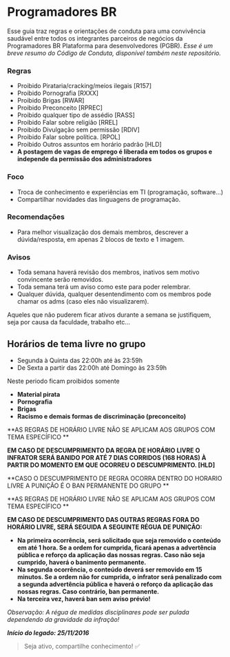 # Programadores BR  
Esse guia traz regras e orientações de conduta para uma convivência saudável entre todos
os integrantes parceiros de negócios da Programadores BR Plataforma para desenvolvedores (PGBR). *Esse é um breve resumo do Código de Conduta, disponível também neste repositório.*

### **Regras**
 
- Proibido Pirataria/cracking/meios ilegais [R157]
- Proibido Pornografia [RXXX]
- Proibido Brigas [RWAR]
- Proibido Preconceito [RPREC]
- Proibido qualquer tipo de assédio [RASS]
- Proibido Falar sobre religião [RREL]
- Proibido Divulgação sem permissão [RDIV]
- Proibido Falar sobre política. [RPOL]
- Proibido Outros assuntos em horário padrão [HLD]
- **A postagem de vagas de emprego é liberada em todos os grupos e independe da permissão dos administradores**

### **Foco**
 
- Troca de conhecimento e experiências em TI (programação, software...)
- Compartilhar novidades das linguagens de programação.

### **Recomendações** 
- Para melhor visualização dos demais membros, descrever a dúvida/resposta, em apenas 2 blocos de texto e 1 imagem.

### **Avisos** 
- Toda semana haverá revisão dos membros, inativos sem motivo convincente serão removidos.
- Toda semana terá um aviso como este para poder relembrar.
- Qualquer dúvida, qualquer desentendimento com os membros pode chamar os adms (caso eles não visualizarem).

Aqueles que não puderem ficar ativos durante a semana se justifiquem, seja por causa da faculdade, trabalho etc...

## Horários de tema livre no grupo
- Segunda à Quinta das 22:00h até às 23:59h
- De Sexta a partir das 22:00h até Domingo às 23:59h

Neste periodo ficam proibidos somente
- **Material pirata**
- **Pornografia**
- **Brigas**
- **Racismo e demais formas de discriminação (preconceito)**

**AS REGRAS DE HORÁRIO LIVRE NÃO SE APLICAM AOS GRUPOS COM TEMA ESPECÍFICO **

**EM CASO DE DESCUMPRIMENTO DA REGRA DE HORÁRIO LIVRE O INFRATOR SERÁ BANIDO POR ATÉ 7 DIAS CORRIDOS (168 HORAS) À PARTIR DO MOMENTO EM QUE OCORREU O DESCUMPRIMENTO. [HLD]** 

**CASO O DESCUMPRIMENTO DE REGRA OCORRA DENTRO DO HORARIO LIVRE A PUNIÇÃO É O BAN PERMANENTE DO GRUPO **

**AS REGRAS DE HORÁRIO LIVRE NÃO SE APLICAM AOS GRUPOS COM TEMA ESPECÍFICO **

**EM CASO DE DESCUMPRIMENTO DAS OUTRAS REGRAS FORA DO HORÁRIO LIVRE, SERÁ SEGUIDA A SEGUINTE RÉGUA DE PUNIÇÃO:**  
- **Na primeira ocorrência, será solicitado que seja removido o conteúdo em até 1 hora. Se a ordem for cumprida, ficará apenas a advertência pública e reforço da aplicação das nossas regras. Caso não seja cumprido, haverá o banimento permanente.**  
- **Na segunda ocorrência, o conteúdo deverá ser removido em 15 minutos. Se a ordem não for cumprida, o infrator será penalizado com a segunda advertência pública e haverá o reforço da aplicação das nossas regras. Caso contrário, ban permanente.**  
- **Na terceira vez, haverá ban sem aviso prévio!**  

 *Observação: A régua de medidas disciplinares pode ser pulada dependendo da gravidade da infração!*

***Início do legado: 25/11/2016***

  >Seja ativo, compartilhe conhecimento! :white_check_mark:
